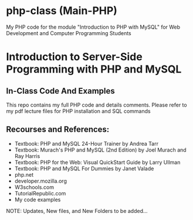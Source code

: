 # php-class (Main-PHP)
My PHP code for the module "Introduction to PHP with MySQL" for Web Development and Computer Programming Students

# Introduction to Server-Side Programming with PHP and MySQL
## In-Class Code And Examples
This repo contains my full PHP code and details comments.
Please refer to my pdf lecture files for PHP installation and SQL commands 

## Recourses and References:
- Textbook: PHP and MySQL 24-Hour Trainer by Andrea Tarr
- Textbook: Murach's PHP and MySQL (2nd Edition) by Joel Murach and Ray Harris
- Textbook: PHP for the Web: Visual QuickStart Guide by Larry Ullman 
- Textbook: PHP and MySQL For Dummies by Janet Valade
- php.net
- developer.mozilla.org
- W3schools.com
- TutorialRepublic.com
- My code examples

NOTE: Updates, New files, and New Folders to be added...

